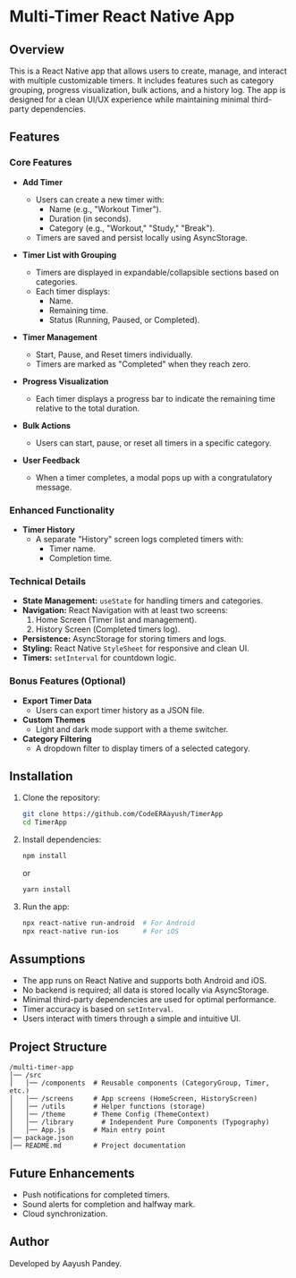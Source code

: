 # Multi-Timer React Native App

## Overview
This is a React Native app that allows users to create, manage, and interact with multiple customizable timers. It includes features such as category grouping, progress visualization, bulk actions, and a history log. The app is designed for a clean UI/UX experience while maintaining minimal third-party dependencies.

## Features
### Core Features
- **Add Timer**
  - Users can create a new timer with:
    - Name (e.g., "Workout Timer").
    - Duration (in seconds).
    - Category (e.g., "Workout," "Study," "Break").
  - Timers are saved and persist locally using AsyncStorage.

- **Timer List with Grouping**
  - Timers are displayed in expandable/collapsible sections based on categories.
  - Each timer displays:
    - Name.
    - Remaining time.
    - Status (Running, Paused, or Completed).

- **Timer Management**
  - Start, Pause, and Reset timers individually.
  - Timers are marked as "Completed" when they reach zero.

- **Progress Visualization**
  - Each timer displays a progress bar to indicate the remaining time relative to the total duration.

- **Bulk Actions**
  - Users can start, pause, or reset all timers in a specific category.

- **User Feedback**
  - When a timer completes, a modal pops up with a congratulatory message.

### Enhanced Functionality
- **Timer History**
  - A separate "History" screen logs completed timers with:
    - Timer name.
    - Completion time.

### Technical Details
- **State Management:** `useState` for handling timers and categories.
- **Navigation:** React Navigation with at least two screens:
  1. Home Screen (Timer list and management).
  2. History Screen (Completed timers log).
- **Persistence:** AsyncStorage for storing timers and logs.
- **Styling:** React Native `StyleSheet` for responsive and clean UI.
- **Timers:** `setInterval` for countdown logic.

### Bonus Features (Optional)
- **Export Timer Data**
  - Users can export timer history as a JSON file.
- **Custom Themes**
  - Light and dark mode support with a theme switcher.
- **Category Filtering**
  - A dropdown filter to display timers of a selected category.

## Installation
1. Clone the repository:
   ```sh
   git clone https://github.com/CodeERAayush/TimerApp
   cd TimerApp
   ```
2. Install dependencies:
   ```sh
   npm install
   ```
   or
   ```sh
   yarn install
   ```
3. Run the app:
   ```sh
   npx react-native run-android  # For Android
   npx react-native run-ios      # For iOS
   ```

## Assumptions
- The app runs on React Native and supports both Android and iOS.
- No backend is required; all data is stored locally via AsyncStorage.
- Minimal third-party dependencies are used for optimal performance.
- Timer accuracy is based on `setInterval`.
- Users interact with timers through a simple and intuitive UI.

## Project Structure
```
/multi-timer-app
│── /src
│   │── /components  # Reusable components (CategoryGroup, Timer, etc.)
│   │── /screens     # App screens (HomeScreen, HistoryScreen)
│   │── /utils       # Helper functions (storage)
│   │── /theme       # Theme Config (ThemeContext)
│   │── /library       # Independent Pure Components (Typography)
│   │── App.js       # Main entry point
│── package.json
│── README.md        # Project documentation
```

## Future Enhancements
- Push notifications for completed timers.
- Sound alerts for completion and halfway mark.
- Cloud synchronization.

## Author
Developed by Aayush Pandey.


